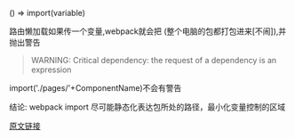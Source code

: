 () => import(variable)

路由懒加载如果传一个变量,webpack就会把 (整个电脑的包都打包进来[不闹]),并抛出警告
> WARNING: Critical dependency: the request of a dependency is an expression

import('./pages/'+ComponentName)不会有警告

结论: webpack import 尽可能静态化表达包所处的路径，最小化变量控制的区域

[原文链接](https://segmentfault.com/a/1190000015648036)